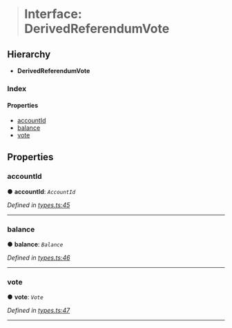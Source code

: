 > # Interface: DerivedReferendumVote

## Hierarchy

* **DerivedReferendumVote**

### Index

#### Properties

* [accountId](_types_.derivedreferendumvote.md#accountid)
* [balance](_types_.derivedreferendumvote.md#balance)
* [vote](_types_.derivedreferendumvote.md#vote)

## Properties

###  accountId

● **accountId**: *`AccountId`*

*Defined in [types.ts:45](https://github.com/polkadot-js/api/blob/3b8db2e/packages/api-derive/src/types.ts#L45)*

___

###  balance

● **balance**: *`Balance`*

*Defined in [types.ts:46](https://github.com/polkadot-js/api/blob/3b8db2e/packages/api-derive/src/types.ts#L46)*

___

###  vote

● **vote**: *`Vote`*

*Defined in [types.ts:47](https://github.com/polkadot-js/api/blob/3b8db2e/packages/api-derive/src/types.ts#L47)*

___